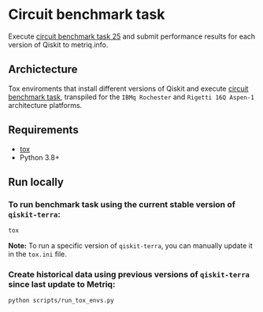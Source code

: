 # Circuit benchmark task

Execute [circuit benchmark task 25](https://metriq.info/Task/25) and submit performance results for each version of Qiskit to metriq.info.

## Archictecture

Tox enviroments that install different versions of Qiskit and execute [circuit benchmark task](https://github.com/qiskit-community/submit-metriq/blob/main/scripts/circuit_depth_and_gate_count.py), transpiled for the `IBMq Rochester` and `Rigetti 16Q Aspen-1` architecture platforms.

## Requirements
* [tox](https://pypi.org/project/tox/)
* Python 3.8+


## Run locally
### To run benchmark task using the current stable version of `qiskit-terra`:
```bash
tox
```
**Note:**
To run a specific version of `qiskit-terra`, you can manually update it in the `tox.ini` file.

### Create historical data using previous versions of  `qiskit-terra` since last update to Metriq:

```bash
python scripts/run_tox_envs.py
```
